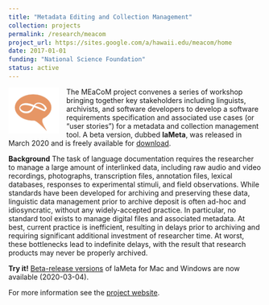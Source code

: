 ```yaml
---
title: "Metadata Editing and Collection Management"
collection: projects
permalink: /research/meacom
project_url: https://sites.google.com/a/hawaii.edu/meacom/home
date: 2017-01-01
funding: "National Science Foundation"
status: active
---
```


<img src="/images/lameta.png" width="100"  align="left" style="margin-right:15px;" > The MEaCoM project convenes a series of workshop bringing together key stakeholders including linguists, archivists, and software developers to develop a software requirements specification and associated use cases (or “user stories”) for a metadata and collection management tool. A beta version, dubbed **laMeta**, was released in March 2020 and is freely available for [download](https://github.com/onset/laMeta/releases).


**Background** The task of language documentation requires the researcher to manage a large amount of interlinked data, including raw audio and video recordings, photographs, transcription files, annotation files, lexical databases, responses to experimental stimuli, and field observations. While standards have been developed for archiving and preserving these data, linguistic data management prior to archive deposit is often ad-hoc and idiosyncratic, without any widely-accepted practice. In particular, no standard tool exists to manage digital files and associated metadata. At best, current practice is inefficient, resulting in delays prior to archiving and requiring significant additional investment of researcher time. At worst, these bottlenecks lead to indefinite delays, with the result that research products may never be properly archived.

**Try it!** [Beta-release versions](https://github.com/onset/laMeta/releases) of laMeta for Mac and Windows are now available (2020-03-04).

For more information see the [project website](https://sites.google.com/a/hawaii.edu/meacom/home).
